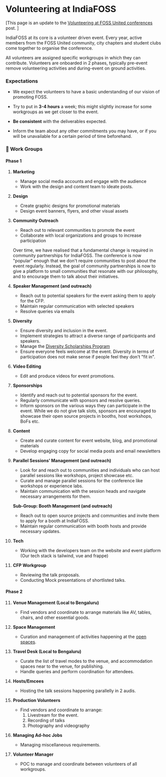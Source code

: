 # Volunteering at IndiaFOSS

[This page is an update to the [Volunteering at FOSS United conferences](https://forum.fossunited.org/t/volunteering-for-foss-united-conferences/3159) post. ]

IndiaFOSS at its core is a volunteer driven event. Every year, active members from the FOSS United community, city chapters and student clubs come together to organise the conference.

All volunteers are assigned specific workgroups in which they can contribute. Volunteers are onboarded in 2 phases, typically pre-event remove volunteering activities and during-event on ground activities.


### Expectations

- We expect the volunteers to have a basic understanding of our vision of promoting FOSS.

- Try to put in **3-4 hours** a week; this might slightly increase for some workgroups as we get closer to the event.

- **Be consistent** with the deliverables expected.

- Inform the team about any other commitments you may have, or if you will be unavailable for a certain period of time beforehand.

### 🚀 Work Groups 

#### Phase 1

1. **Marketing**
   - Manage social media accounts and engage with the audience
   - Work with the design and content team to ideate posts.
   
2. **Design**
   - Create graphic designs for promotional materials
   - Design event banners, flyers, and other visual assets
   
3. **Community Outreach**
   - Reach out to relevant communities to promote the event
   - Collaborate with local organizations and groups to increase participation

   Over time, we have realised that a fundamental change is required in community partnerships for IndiaFOSS. The conference is now "popular" enough that we don't require communities to post about the event regularly. Instead, the goal of community partnerships is now to give a platform to small communities that resonate with our philosophy, and to encourage them to talk about their initiatives.
   
4. **Speaker Management (and outreach)**
   - Reach out to potential speakers for the event asking them to apply for the CFP.
   - Maintain regular communication with selected speakers
   - Resolve queries via emails
   
5. **Diversity**
   - Ensure diversity and inclusion in the event.
   - Implement strategies to attract a diverse range of participants and speakers.
   - Manage the [Diversity Scholarships Program](https://forum.fossunited.org/t/diversity-scholarships-indiafoss/2386) 
   - Ensure everyone feels welcome at the event. Diversity in terms of participation does not make sense if people feel they don't "fit in".
   
6. **Video Editing**
   - Edit and produce videos for event promotions.
   
7. **Sponsorships**
   - Identify and reach out to potential sponsors for the event.
   - Regularly communicate with sponsors and resolve queries.
   - Inform sponsors on the various ways they can participate in the event. While we do not give talk slots, sponsors are encouraged to showcase their open source projects in booths, host workshops, BoFs etc.
   
8. **Content**
   - Create and curate content for event website, blog, and promotional materials
   - Develop engaging copy for social media posts and email newsletters
      
9. **Parallel Sessions’ Management (and outreach)**
    - Look for and reach out to communities and individuals who can host parallel sessions like workshops, project showcase etc.  
    - Curate and manage parallel sessions for the conference like workshops or experience labs.
    - Maintain communication with the session heads and navigate necessary arrangements for them.

    **Sub-Group: Booth Management (and outreach)**
   - Reach out to open source projects and communities and invite them to apply for a booth at IndiaFOSS.
   - Maintain regular communication with booth hosts and provide necessary updates.
10. **Tech**
     - Working with the developers team on the website and event platform (Our tech stack is tailwind, vue and frappe)

11. **CFP Workgroup**
      - Reviewing the talk proposals.
      - Conducting Mock presentations of shortlisted talks.

#### Phase 2

11. **Venue Management (Local to Bengaluru)**
    - Find vendors and coordinate to arrange materials like AV, tables, chairs, and other essential goods.
    
12. **Space Management**
    - Curation and management of activities happening at the [open spaces](https://forum.fossunited.org/t/indiafoss-2022-open-spaces/1185).
   
13. **Travel Desk (Local to Bengaluru)**
    - Curate the list of travel modes to the venue, and accommodation spaces near to the venue, for publishing.
    - Handle queries and perform coordination for attendees.
   
14. **Hosts/Emcees**
    - Hosting the talk sessions happening parallelly in 2 audis.
   
15. **Production Volunteers**
    - Find vendors and coordinate to arrange:
       1. Livestream for the event.
       2. Recording of talks 
       3. Photography and videography
       
16. **Managing Ad-hoc Jobs**
    - Managing miscellaneous requirements.
   
17. **Volunteer Manager**
    - POC to manage and coordinate between volunteers of all workgroups.